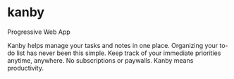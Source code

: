 # kanby

Progressive Web App

Kanby helps manage your tasks and notes in one place.
Organizing your to-do list has never been this simple.
Keep track of your immediate priorities anytime, anywhere.
No subscriptions or paywalls. Kanby means productivity.

